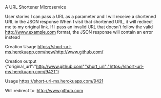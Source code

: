 A URL Shortener Microservice 

User stories
    I can pass a URL as a parameter and I will receive a shortened URL in the JSON response
    When I visit that shortened URL, it will redirect me to my original link.
    If I pass an invalid URL that doesn't follow the valid http://www.example.com format, the JSON response will contain an error instead
    
Creation Usage
    https://short-url-ms.herokuapp.com/new/http://www.github.com/

Creation output
    {"original_url":"http://www.github.com","short_url":"https://short-url-ms.herokuapp.com/9421"}

Usage
    https://short-url-ms.herokuapp.com/9421
    
Will redirect to:
    http://www.github.com

